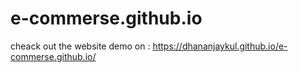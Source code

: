 # e-commerse.github.io
cheack out the website demo on : https://dhananjaykul.github.io/e-commerse.github.io/
